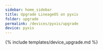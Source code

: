 ```yaml
---
sidebar: home_sidebar
title: Upgrade LineageOS on pyxis
folder: upgrade
permalink: /devices/pyxis/upgrade
device: pyxis
---
```

{% include templates/device_upgrade.md %}
